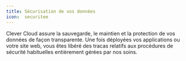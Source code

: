 ```yaml
---
title: Sécurisation de vos données
icon:  securitee
---
```

Clever Cloud assure la sauvegarde, le maintien et la protection de vos données
de façon transparente. Une fois déployées vos applications ou votre site web,
vous êtes libéré des tracas relatifs aux procédures de sécurité habituelles
entièrement gérées par nos soins.  
